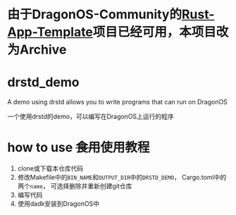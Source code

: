 # 由于DragonOS-Community的[Rust-App-Template](https://github.com/DragonOS-Community/Rust-App-Template)项目已经可用，本项目改为Archive

# drstd_demo
A demo using drstd allows you to write programs that can run on DragonOS

一个使用drstd的demo，可以编写在DragonOS上运行的程序

# how to use ~~食用~~使用教程
1. clone或下载本仓库代码
2. 修改Makefile中的`BIN_NAME`和`OUTPUT_DIR`中的`DRSTD_DEMO`，
    Cargo.toml中的两个`name`，
    可选择删除并重新创建git仓库
3. 编写代码
4. 使用dadk安装到DragonOS中
